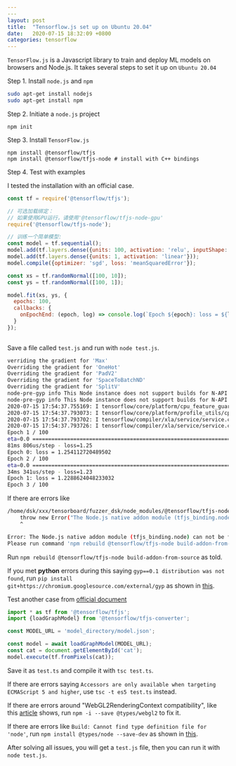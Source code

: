 ```yaml
---
​--- 
layout: post
title:  "Tensorflow.js set up on Ubuntu 20.04"
date:   2020-07-15 18:32:09 +0800
categories: tensorflow
---
```


`TensorFlow.js` is a Javascript library to train and deploy ML models on browsers and Node.js. It takes several steps to set it up on `Ubuntu 20.04`

Step 1. Install `node.js` and `npm`

```bash
sudo apt-get install nodejs
sudo apt-get install npm
```

Step 2. Initiate a `node.js` project

```
npm init
```

Step 3. Install `TensorFlow.js`

```
npm install @tensorflow/tfjs
npm install @tensorflow/tfjs-node # install with C++ bindings
```

Step 4. Test with examples

I tested the installation with an official case.

```javascript
const tf = require('@tensorflow/tfjs');

// 可选加载绑定：
// 如果使用GPU运行，请使用'@tensorflow/tfjs-node-gpu'
require('@tensorflow/tfjs-node');

// 训练一个简单模型:
const model = tf.sequential();
model.add(tf.layers.dense({units: 100, activation: 'relu', inputShape: [10]}));
model.add(tf.layers.dense({units: 1, activation: 'linear'}));
model.compile({optimizer: 'sgd', loss: 'meanSquaredError'});

const xs = tf.randomNormal([100, 10]);
const ys = tf.randomNormal([100, 1]);

model.fit(xs, ys, {
  epochs: 100,
  callbacks: {
    onEpochEnd: (epoch, log) => console.log(`Epoch ${epoch}: loss = ${log.loss}`)
  }
});
  
```

Save a file called `test.js` and run with `node test.js`.

```bash
verriding the gradient for 'Max'
Overriding the gradient for 'OneHot'
Overriding the gradient for 'PadV2'
Overriding the gradient for 'SpaceToBatchND'
Overriding the gradient for 'SplitV'
node-pre-gyp info This Node instance does not support builds for N-API version 6
node-pre-gyp info This Node instance does not support builds for N-API version 6
2020-07-15 17:54:37.755169: I tensorflow/core/platform/cpu_feature_guard.cc:142] Your CPU supports instructions that this TensorFlow binary was not compiled to use: AVX2 FMA
2020-07-15 17:54:37.793073: I tensorflow/core/platform/profile_utils/cpu_utils.cc:94] CPU Frequency: 2195835000 Hz
2020-07-15 17:54:37.793702: I tensorflow/compiler/xla/service/service.cc:168] XLA service 0x1246000 initialized for platform Host (this does not guarantee that XLA will be used). Devices:
2020-07-15 17:54:37.793726: I tensorflow/compiler/xla/service/service.cc:176]   StreamExecutor device (0): Host, Default Version
Epoch 1 / 100
eta=0.0 ==============================================================================================> 
81ms 806us/step - loss=1.25 
Epoch 0: loss = 1.254112720489502
Epoch 2 / 100
eta=0.0 ==============================================================================================> 
34ms 341us/step - loss=1.23 
Epoch 1: loss = 1.2288624048233032
Epoch 3 / 100

```

If there are errors like 

```bash
/home/dsk/xxx/tensorboard/fuzzer_dsk/node_modules/@tensorflow/tfjs-node/dist/index.js:49
    throw new Error("The Node.js native addon module (tfjs_binding.node) can not "
    ^

Error: The Node.js native addon module (tfjs_binding.node) can not be found at path: /home/dsk/xxx/tensorboard/fuzzer_dsk/node_modules/@tensorflow/tfjs-node/lib/napi-v5/tfjs_binding.node. 
Please run command 'npm rebuild @tensorflow/tfjs-node build-addon-from-source' to rebuild the native addon module.
```

Run `npm rebuild @tensorflow/tfjs-node build-addon-from-source` as told.

If you met **python** errors during this saying `gyp==0.1 distribution was not found`, run `pip install git+https://chromium.googlesource.com/external/gyp` as shown in [this](https://stackoverflow.com/questions/40025591/the-gyp-0-1-distribution-was-not-found).

Test another case from [official document](https://www.tensorflow.org/js/tutorials/conversion/import_saved_model)

```typescript
import * as tf from '@tensorflow/tfjs';
import {loadGraphModel} from '@tensorflow/tfjs-converter';

const MODEL_URL = 'model_directory/model.json';

const model = await loadGraphModel(MODEL_URL);
const cat = document.getElementById('cat');
model.execute(tf.fromPixels(cat));
```

Save it as `test.ts` and compile it with `tsc test.ts`.

If there are errors saying `Accessors are only available when targeting ECMAScript 5 and higher`, use `tsc -t es5 test.ts` instead.

If there are errors around "WebGL2RenderingContext compatibility", like this [article](https://dev.to/dkp1903/solving-typescript-tensorflowjs-incompat-issues-4f80) shows, run `npm -i --save @types/webgl2` to fix it.

If there are errors like `Build: Cannot find type definition file for 'node'`,  run `npm install @types/node --save-dev` as shown in [this](https://stackoverflow.com/questions/43542710/buildcannot-find-type-definition-file-for-node).

After solving all issues, you will get a `test.js` file, then you can run it with `node test.js`.

